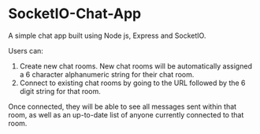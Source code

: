 # SocketIO-Chat-App

A simple chat app built using Node js, Express and SocketIO.

Users can:
1) Create new chat rooms. New chat rooms will be automatically assigned a 6 character alphanumeric string for their chat room.
2) Connect to existing chat rooms by going to the URL followed by the 6 digit string for that room.

Once connected, they will be able to see all messages sent within that room, as well as an up-to-date list of anyone currently
connected to that room.
